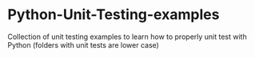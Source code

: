 # Python-Unit-Testing-examples

Collection of unit testing examples to learn how to properly unit test with Python (folders with unit tests are lower case)
